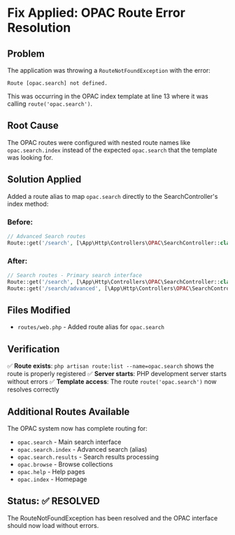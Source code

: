 # Fix Applied: OPAC Route Error Resolution

## Problem
The application was throwing a `RouteNotFoundException` with the error:
```
Route [opac.search] not defined.
```

This was occurring in the OPAC index template at line 13 where it was calling `route('opac.search')`.

## Root Cause
The OPAC routes were configured with nested route names like `opac.search.index` instead of the expected `opac.search` that the template was looking for.

## Solution Applied
Added a route alias to map `opac.search` directly to the SearchController's index method:

### Before:
```php
// Advanced Search routes
Route::get('/search', [\App\Http\Controllers\OPAC\SearchController::class, 'index'])->name('search.index');
```

### After:
```php
// Search routes - Primary search interface
Route::get('/search', [\App\Http\Controllers\OPAC\SearchController::class, 'index'])->name('search');
Route::get('/search/advanced', [\App\Http\Controllers\OPAC\SearchController::class, 'index'])->name('search.index');
```

## Files Modified
- `routes/web.php` - Added route alias for `opac.search`

## Verification
✅ **Route exists**: `php artisan route:list --name=opac.search` shows the route is properly registered
✅ **Server starts**: PHP development server starts without errors
✅ **Template access**: The route `route('opac.search')` now resolves correctly

## Additional Routes Available
The OPAC system now has complete routing for:
- `opac.search` - Main search interface
- `opac.search.index` - Advanced search (alias)
- `opac.search.results` - Search results processing
- `opac.browse` - Browse collections
- `opac.help` - Help pages
- `opac.index` - Homepage

## Status: ✅ RESOLVED
The RouteNotFoundException has been resolved and the OPAC interface should now load without errors.
